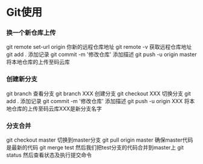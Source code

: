 # Git使用
### 换一个新仓库上传
git remote set-url origin 你新的远程仓库地址
git remote -v 获取远程仓库地址
git add . 添加记录
git commit -m '修改仓库' 添加描述
git push -u origin master  将本地仓库的上传至码云库
### 创建新分支
git branch 查看分支
git branch XXX  创建分支
git checkout XXX 切换分支
git add . 添加记录
git commit -m '修改仓库' 添加描述 
git push -u origin XXX  将本地仓库的上传至码云库XXX是新分支名字

### 分支合并
git checkout master  切换到master分支
git pull origin master 确保master代码是最新的代码
git merge test   然后我们把test分支的代码合并到master上
git status  然后查看状态及执行提交命令